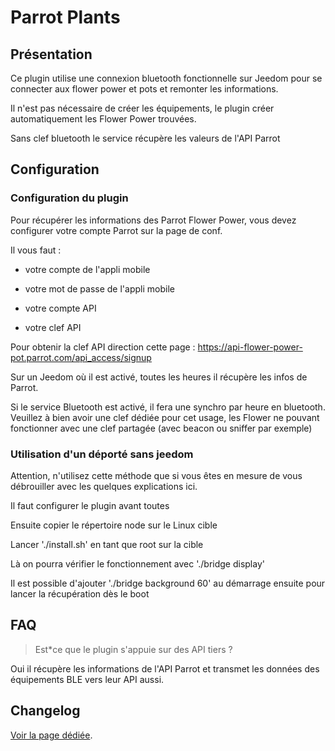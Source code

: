# Parrot Plants

## Présentation

Ce plugin utilise une connexion bluetooth fonctionnelle sur Jeedom pour se connecter aux flower power et pots et remonter les informations.

Il n'est pas nécessaire de créer les équipements, le plugin créer automatiquement les Flower Power trouvées.

Sans clef bluetooth le service récupère les valeurs de l'API Parrot

## Configuration

### Configuration du plugin

Pour récupérer les informations des Parrot Flower Power, vous devez configurer votre compte Parrot sur la page de conf.

Il vous faut :

* votre compte de l'appli mobile

* votre mot de passe de l'appli mobile

* votre compte API

* votre clef API

Pour obtenir la clef API direction cette page : https://api-flower-power-pot.parrot.com/api_access/signup

Sur un Jeedom où il est activé, toutes les heures il récupère les infos de Parrot.

Si le service Bluetooth est activé, il fera une synchro par heure en bluetooth. Veuillez à bien avoir une clef dédiée pour cet usage, les Flower ne pouvant fonctionner avec une clef partagée (avec beacon ou sniffer par exemple)

### Utilisation d'un déporté sans jeedom

Attention, n'utilisez cette méthode que si vous êtes en mesure de vous débrouiller avec les quelques explications ici.

Il faut configurer le plugin avant toutes

Ensuite copier le répertoire node sur le Linux cible

Lancer './install.sh' en tant que root sur la cible

Là on pourra vérifier le fonctionnement avec './bridge display'

Il est possible d'ajouter './bridge background 60' au démarrage ensuite pour lancer la récupération dès le boot


## FAQ

> Est*ce que le plugin s'appuie sur des API tiers ?

Oui il récupère les informations de l'API Parrot et transmet les données des équipements BLE vers leur API aussi.

## Changelog

[Voir la page dédiée](changelog.md).
